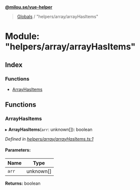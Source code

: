 **[@milou.se/vue-helper](../README.md)**

> [Globals](../globals.md) / "helpers/array/arrayHasItems"

# Module: "helpers/array/arrayHasItems"

## Index

### Functions

* [ArrayHasItems](_helpers_array_arrayhasitems_.md#arrayhasitems)

## Functions

### ArrayHasItems

▸ **ArrayHasItems**(`arr`: unknown[]): boolean

*Defined in [helpers/array/arrayHasItems.ts:1](https://github.com/milou-se/milou-vue-helper/blob/75d6769/src/helpers/array/arrayHasItems.ts#L1)*

#### Parameters:

Name | Type |
------ | ------ |
`arr` | unknown[] |

**Returns:** boolean
